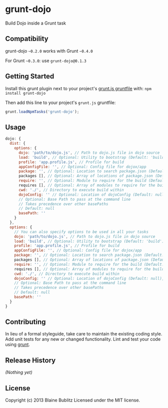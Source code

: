 # grunt-dojo

Build Dojo inside a Grunt task

## Compatibility

grunt-dojo `~0.2.0` works with Grunt `~0.4.0`

For Grunt `~0.3.0`: use `grunt-dojo@0.1.3`

## Getting Started
Install this grunt plugin next to your project's [grunt.js gruntfile][getting_started] with: `npm install grunt-dojo`

Then add this line to your project's `grunt.js` gruntfile:

```javascript
grunt.loadNpmTasks('grunt-dojo');
```

[grunt]: http://gruntjs.com/
[getting_started]: https://github.com/gruntjs/grunt/blob/master/docs/getting_started.md

## Usage

```javascript
dojo: {
  dist: {
    options: {
      dojo: 'path/to/dojo.js', // Path to dojo.js file in dojo source
      load: 'build', // Optional: Utility to bootstrap (Default: 'build')
      profile: 'app.profile.js', // Profile for build
      appConfigFile: '', // Optional: Config file for dojox/app
      package: '', // Optional: Location to search package.json (Default: nothing)
      packages [], // Optional: Array of locations of package.json (Default: nothing)
      require: '', // Optional: Module to require for the build (Default: nothing)
      requires [], // Optional: Array of modules to require for the build (Default: nothing)
      cwd: './', // Directory to execute build within
      dojoConfig: '' // Optional: Location of dojoConfig (Default: null),
      // Optional: Base Path to pass at the command line
      // Takes precedence over other basePaths
      // Default: null
      basePath: ''
    }
  },
  options: {
    // You can also specify options to be used in all your tasks
    dojo: 'path/to/dojo.js', // Path to dojo.js file in dojo source
    load: 'build', // Optional: Utility to bootstrap (Default: 'build')
    profile: 'app.profile.js', // Profile for build
    appConfigFile: '', // Optional: Config file for dojox/app
    package: '', // Optional: Location to search package.json (Default: nothing)
    packages [], // Optional: Array of locations of package.json (Default: nothing)
    require: '', // Optional: Module to require for the build (Default: nothing)
    requires [], // Optional: Array of modules to require for the build (Default: nothing)
    cwd: './', // Directory to execute build within
    dojoConfig: '' // Optional: Location of dojoConfig (Default: null),
    // Optional: Base Path to pass at the command line
    // Takes precedence over other basePaths
    // Default: null
    basePath: ''
  }
}
```

## Contributing
In lieu of a formal styleguide, take care to maintain the existing coding style. Add unit tests for any new or changed functionality. Lint and test your code using [grunt][grunt].

## Release History
_(Nothing yet)_

## License
Copyright (c) 2013 Blaine Bublitz
Licensed under the MIT license.
